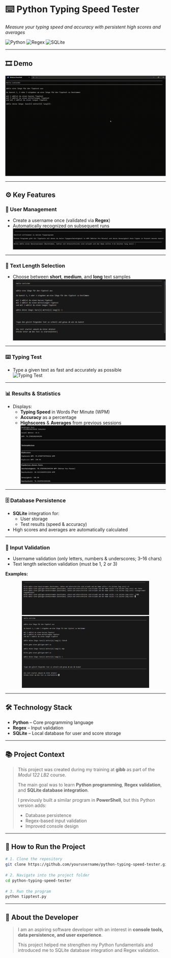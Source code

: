 # ⌨️ Python Typing Speed Tester
*Measure your typing speed and accuracy with persistent high scores and averages*

![Python](https://img.shields.io/badge/Python-3776AB?style=for-the-badge&logo=python&logoColor=white)
![Regex](https://img.shields.io/badge/Regex-FF9800?style=for-the-badge)
![SQLite](https://img.shields.io/badge/SQLite-07405E?style=for-the-badge&logo=sqlite&logoColor=white)

---

## 🎞 Demo

<div align="center">
  <img src="assets/demo.gif" alt="Typing Speed Tester Demo" width="800">
</div>

---

## ⚙️ Key Features

### 👤 User Management
- Create a username once (validated via **Regex**)
- Automatically recognized on subsequent runs  
![Username Creation](assets/screenshot-username.png)

---

### 📏 Text Length Selection
- Choose between **short**, **medium**, and **long** text samples  
![Text Length Selection](assets/screenshot-length.png)

---

### ⌨️ Typing Test
- Type a given text as fast and accurately as possible  
![Typing Test](assets/screenshot-typing.png)

---

### 📊 Results & Statistics
- Displays:
  - **Typing Speed** in Words Per Minute (WPM)
  - **Accuracy** as a percentage
  - **Highscores** & **Averages** from previous sessions  
![Results](assets/screenshot-results.png)

---

### 🗄️ Database Persistence
- **SQLite** integration for:
  - User storage
  - Test results (speed & accuracy)
- High scores and averages are automatically calculated  

---

### 🧠 Input Validation
- Username validation (only letters, numbers & underscores; 3–16 chars)
- Text length selection validation (must be 1, 2 or 3)

**Examples:**

<div align="center">
  <img src="assets/screenshot-validation-username.png" width="400">
  <img src="assets/screenshot-validation-length.png" width="400">
</div>

---

## 🛠 Technology Stack

- **Python** – Core programming language  
- **Regex** – Input validation  
- **SQLite** – Local database for user and score storage  

---

## 📚 Project Context

> This project was created during my training at **gibb** as part of the *Modul 122 LB2* course.  
>  
> The main goal was to learn **Python programming**, **Regex validation**, and **SQLite database integration**.  
>  
> I previously built a similar program in **PowerShell**, but this Python version adds:
> - Database persistence
> - Regex-based input validation
> - Improved console design  

---

## 🚀 How to Run the Project

```bash
# 1. Clone the repository
git clone https://github.com/yourusername/python-typing-speed-tester.git

# 2. Navigate into the project folder
cd python-typing-speed-tester

# 3. Run the program
python tipptest.py
```

---

## 👤 About the Developer

> I am an aspiring software developer with an interest in **console tools, data persistence, and user experience**.  
>  
> This project helped me strengthen my Python fundamentals and introduced me to SQLite database integration and Regex validation.  
>  
<!-- > 🔗 [View my Portfolio](https://your-portfolio-url.com) -->
